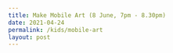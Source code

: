 ```yaml
---
title: Make Mobile Art (8 June, 7pm - 8.30pm)
date: 2021-04-24
permalink: /kids/mobile-art
layout: post
---
```





